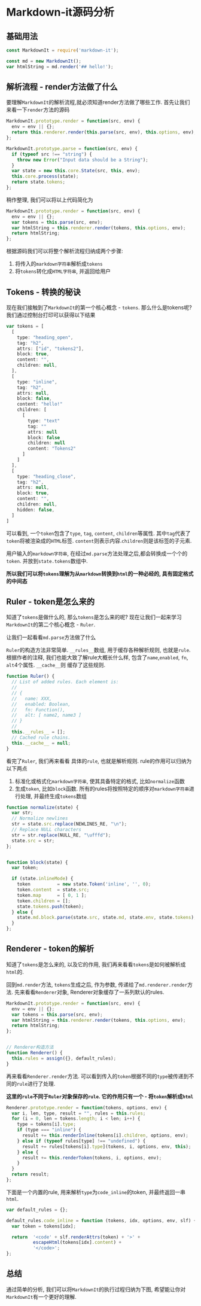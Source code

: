 

# Markdown-it源码分析



## 基础用法

```javascript
const MarkdownIt = require('markdown-it');

const md = new MarkdownIt();
var htmlString = md.render('## hello!');
```



## 解析流程 - render方法做了什么

要理解`MarkdownIt`的解析流程,就必须知道render方法做了哪些工作.  首先让我们来看一下`render`方法的源码

```javascript
MarkdownIt.prototype.render = function(src, env) {
  env = env || {};
  return this.renderer.render(this.parse(src, env), this.options, env);
};

MarkdownIt.prototype.parse = function(src, env) {
  if (typeof src !== "string") {
    throw new Error("Input data should be a String");
  }
  var state = new this.core.State(src, this, env);
  this.core.process(state);
  return state.tokens;
};
```

稍作整理, 我们可以将以上代码简化为

```javascript
MarkdownIt.prototype.render = function(src, env) {
  env = env || {};
  var tokens = this.parse(src, env);
  var htmlString = this.renderer.render(tokens, this.options, env);
  return htmlString;
};
```

根据源码我们可以将整个解析流程归纳成两个步骤:

1. 将传入的`markdown字符串`解析成`tokens`
2. 将`tokens`转化成`HTML字符串`, 并返回给用户



## Tokens - 转换的秘诀

现在我们接触到了`MarkdownIt`的第一个核心概念 - `tokens`. 那么什么是tokens呢? 我们通过控制台打印可以获得以下结果

```javascript
var tokens = [
  [
    type: "heading_open",
    tag: "h2",
    attrs: ["id", "tokens2"],
    block: true,
    content: "",
    children: null,
  ],
  [
    type: "inline",
    tag: "h2",
    attrs: null,
    block: false,
    content: "hello!"
    children: [
      [
        type: "text"        
        tag: ""
        attrs: null
        block: false
        children: null
        content: "Tokens2"
      ]
    ]
  ],
  [
    type: "heading_close",
    tag: "h2",
    attrs: null,
    block: true,
    content: "",
    children: null,
    hidden: false,
  ]
]
```

可以看到, 一个`token`包含了`type`,  `tag`,   `content`, `children`等属性.  其中`tag`代表了`token`将被渲染成的`HTML`标签. `content`则表示内容.`children`则是该标签的子元素.

用户输入的`markdown字符串`, 在经过`md.parse`方法处理之后,都会转换成一个个的`token`. 并放到`state.tokens`数组中.

**所以我们可以将`tokens`理解为从`markdown`转换到`html`的一种必经的, 具有固定格式的中间态**



## Ruler - token是怎么来的

知道了`tokens`是做什么的,  那么`tokens`是怎么来的呢?  现在让我们一起来学习`MarkdownIt`的第二个核心概念 - `Ruler`.

 让我们一起看看`md.parse`方法做了什么

`Ruler`的构造方法非常简单. `__rules__`数组, 用于缓存各种解析规则, 也就是`rule`. 根据作者的注释, 我们也能大致了解rule大概长什么样, 包含了`name`,`enabled`, `fn`, `alt`4个属性. `__cache__`则 缓存了这些规则.

```javascript
function Ruler() {
  // List of added rules. Each element is:
  //
  // {
  //   name: XXX,
  //   enabled: Boolean,
  //   fn: Function(),
  //   alt: [ name2, name3 ]
  // }
  //
  this.__rules__ = [];
  // Cached rule chains.
  this.__cache__ = null;
}
```

看完了`Ruler`, 我们再来看看 具体的`rule`, 也就是解析规则. rule的作用可以归纳为以下两点

1. 标准化或格式化`markdown字符串`, 使其具备特定的格式, 比如`normalize`函数
2. 生成`token`, 比如`block`函数.  所有的rules将按照特定的顺序对`markdown字符串`进行处理, 并最终生成`tokens`数组

```javascript
function normalize(state) {
  var str;
  // Normalize newlines
  str = state.src.replace(NEWLINES_RE, "\n");
  // Replace NULL characters
  str = str.replace(NULL_RE, "\ufffd");
  state.src = str;
};


function block(state) {
  var token;

  if (state.inlineMode) {
    token          = new state.Token('inline', '', 0);
    token.content  = state.src;
    token.map      = [ 0, 1 ];
    token.children = [];
    state.tokens.push(token);
  } else {
    state.md.block.parse(state.src, state.md, state.env, state.tokens);
  }
};
```



## Renderer - token的解析

知道了`tokens`是怎么来的, 以及它的作用, 我们再来看看`tokens`是如何被解析成`html`的.

回到`md.render`方法, `tokens`生成之后, 作为参数, 传递给了`md.renderer.render`方法. 先来看看`Renderer`对象,  Renderer对象缓存了一系列默认的rules.

```javascript
MarkdownIt.prototype.render = function(src, env) {
  env = env || {};
  var tokens = this.parse(src, env);
  var htmlString = this.renderer.render(tokens, this.options, env);
  return htmlString;
};


// Renderer构造方法
function Renderer() {
  this.rules = assign({}, default_rules);
}
```



再来看看`Renderer.render`方法. 可以看到传入的`token`根据不同的`type`被传递到不同的`rule`进行了处理.

 **这里的`rule`不同于`Ruler`对象保存的`rule`. 它的作用只有一个 - 将`token`解析成`html`**

```javascript
Renderer.prototype.render = function(tokens, options, env) {
  var i, len, type, result = "", rules = this.rules;
  for (i = 0, len = tokens.length; i < len; i++) {
    type = tokens[i].type;
    if (type === "inline") {
      result += this.renderInline(tokens[i].children, options, env);
    } else if (typeof rules[type] !== "undefined") {
      result += rules[tokens[i].type](tokens, i, options, env, this);
    } else {
      result += this.renderToken(tokens, i, options, env);
    }
  }
  return result;
};
```



下面是一个内置的rule, 用来解析`type`为`code_inline`的token, 并最终返回一串`html`.

```javascript
var default_rules = {};

default_rules.code_inline = function (tokens, idx, options, env, slf) {
  var token = tokens[idx];

  return  '<code' + slf.renderAttrs(token) + '>' +
          escapeHtml(tokens[idx].content) +
          '</code>';
};
```



## 总结

通过简单的分析, 我们可以将`MarkdownIt`的执行过程归纳为下图, 希望能让你对`MarkdownIt`有一个更好的理解.
